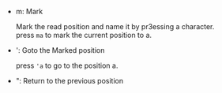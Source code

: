 - m: Mark

    Mark the read position and name it by pr3essing a character.  
    press `ma` to mark the current position to a.  

- ': Goto the Marked position

    press `'a` to go to the position a.  

- ": Return to the previous position


